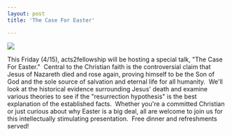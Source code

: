 ```yaml
---
layout: post
title: 'The Case For Easter'

---
```


![](http://www.acts2fellowship.org/minnesota/wp-content/uploads/2011/04/CaseForEaster_Splash.jpg)

This Friday (4/15), acts2fellowship will be hosting a special talk, "The Case For Easter."  Central to the Christian faith is the controversial claim that Jesus of Nazareth died and rose again, proving himself to be the Son of God and the sole source of salvation and eternal life for all humanity.  We'll look at the historical evidence surrounding Jesus' death and examine various theories to see if the "resurrection hypothesis" is the best explanation of the established facts.  Whether you're a committed Christian or just curious about why Easter is a big deal, all are welcome to join us for this intellectually stimulating presentation.  Free dinner and refreshments served!